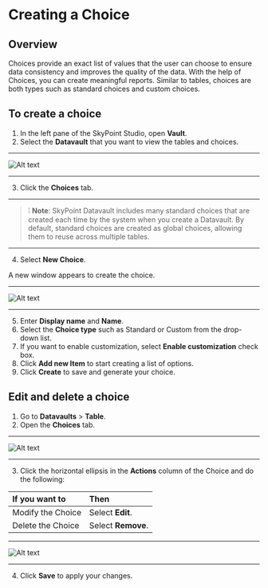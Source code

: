 # Creating a Choice

## Overview

Choices provide an exact list of values that the user can choose to ensure data consistency and improves the quality of the data. With the help of Choices, you can create meaningful reports. Similar to tables, choices are both types such as standard choices and custom choices.

## To create a choice

1. In the left pane of the SkyPoint Studio, open **Vault**.
2. Select the **Datavault** that you want to view the tables and choices.  

---
![Alt text](https://github.com/skypointcloud/platform/blob/develop/docs/doc_snippets/Vault_Choices.png?raw=true)

---

3. Click the **Choices** tab.

---
> :grey_exclamation: **Note**: SkyPoint Datavault includes many standard choices that are created each time by the system when you create a Datavault. By default, standard choices are created as global choices, allowing them to reuse across multiple tables.

---

4. Select **New Choice**.

A new window appears to create the choice.  

---
![Alt text](https://github.com/skypointcloud/platform/blob/develop/docs/doc_snippets/Vault_NewChoices.png?raw=true)

---

5. Enter **Display name** and **Name**.
6. Select the **Choice type** such as Standard or Custom from the drop-down list.
7. If you want to enable customization, select **Enable customization** check box.
8. Click **Add new Item** to start creating a list of options.
9. Click **Create** to save and generate your choice.

## Edit and delete a choice


1. Go to **Datavaults** > **Table**.
2. Open the **Choices** tab.  

---
![Alt text](https://github.com/skypointcloud/platform/blob/develop/docs/doc_snippets/Vault_ChoicesActions.png?raw=true)

---

3. Click the horizontal ellipsis in the **Actions** column of the Choice and do the following:

|If you want to|Then|
| :--- | :--- |
|Modify the Choice|Select **Edit**.|
|Delete the Choice|Select **Remove**.|

---
![Alt text](https://github.com/skypointcloud/platform/blob/develop/docs/doc_snippets/Vault_EditChoices.png?raw=true)  

---

4. Click **Save** to apply your changes.
